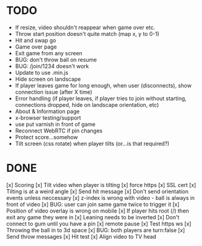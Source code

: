 # TODO

- If resize, video shouldn't reappear when game over etc.
- Throw start position doesn't quite match (map x, y to 0-1)
- Hit and swap go
- Game over page
- Exit game from any screen
- BUG: don't throw ball on resume
- BUG: /join/1234 doesn't work
- Update to use .min.js
- Hide screen on landscape
- If player leaves game for long enough, when user (disconnects), show connection issue (after X time)
- Error handling (if player leaves, if player tries to join without starting, connections dropped, hide on landscape orientation, etc)
- About & Information page
- x-browser testing/support
- use put varnish in front of game
- Reconnect WebRTC if pin changes
- Protect score...somehow
- Tilt screen (css rotate) when player tilts (or...is that required?)


# DONE

[x] Scoring
[x] Tilt video when player is tilting
[x] force https
[x] SSL cert
[x] Tilting is at a weird angle
[x] Send hit message
[x] Don't send orientation events unless neccessary
[x] z-index is wrong with video - ball is always in front of video
[x] BUG: user can join same game twice to trigger it
[x] Position of video overlay is wrong on mobile
[x] If player hits root (/) then exit any game they were in
[x] Leaning needs to be inverted
[x] Don't connect to gum until you have a pin
[x] remote pause
[x] Test https ws
[x] Throwing the ball in to 3d space
[x] BUG: both players are turn:false
[x] Send throw messages
[x] Hit test
[x] Align video to TV head
